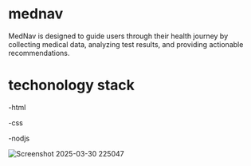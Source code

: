 
# mednav
MedNav is designed to guide users through their health journey by collecting medical data, analyzing test results, and providing actionable recommendations. 
# techonology stack
-html

-css

-nodjs


![Screenshot 2025-03-30 225047](https://github.com/user-attachments/assets/655cca14-56fc-41cd-b515-557c382a3fce)
